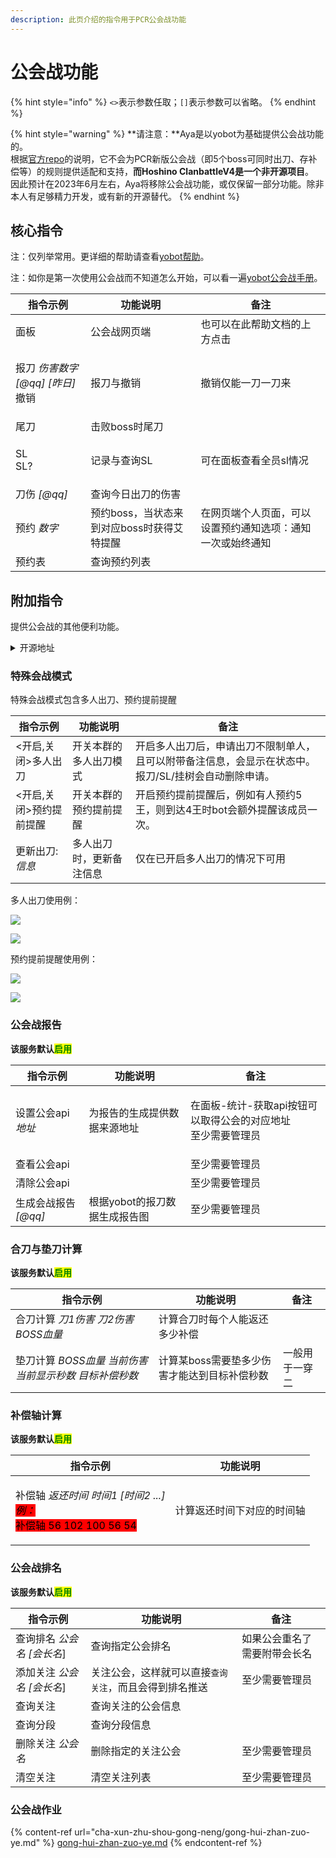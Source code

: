 ```yaml
---
description: 此页介绍的指令用于PCR公会战功能
---
```


# 公会战功能

{% hint style="info" %}
`<>`表示参数任取；`[]`表示参数可以省略。
{% endhint %}

{% hint style="warning" %}
**请注意：**Aya是以yobot为基础提供公会战功能的。\
根据[官方repo](https://github.com/yuudi/yobot)的说明，它不会为PCR新版公会战（即5个boss可同时出刀、存补偿等）的规则提供适配和支持，**而Hoshino ClanbattleV4是一个非开源项目**。\
因此预计在2023年6月左右，Aya将移除公会战功能，或仅保留一部分功能。除非本人有足够精力开发，或有新的开源替代。
{% endhint %}

## 核心指令

注：仅列举常用。更详细的帮助请查看[yobot帮助](https://madoka.fun/help/)。

注：如你是第一次使用公会战而不知道怎么开始，可以看一遍[yobot公会战手册](https://madoka.fun/manual)。

| 指令示例                                     | 功能说明                      | 备注                            |
| ---------------------------------------- | ------------------------- | ----------------------------- |
| 面板                                       | 公会战网页端                    | 也可以在此帮助文档的上方点击                |
| <p>报刀 <em>伤害数字 [@qq] [昨日]</em><br>撤销</p> | 报刀与撤销                     | 撤销仅能一刀一刀来                     |
| 尾刀                                       | 击败boss时尾刀                 |                               |
| <p>SL<br>SL?</p>                         | 记录与查询SL                   | 可在面板查看全员sl情况                  |
| 刀伤 _\[@qq]_                              | 查询今日出刀的伤害                 |                               |
| 预约 _数字_                                  | 预约boss，当状态来到对应boss时获得艾特提醒 | 在网页端个人页面，可以设置预约通知选项：通知一次或始终通知 |
| 预约表                                      | 查询预约列表                    |                               |

## 附加指令

提供公会战的其他便利功能。

<details>

<summary>开源地址</summary>

公会战报告：[https://github.com/zyujs/clanbattle\_report](https://github.com/zyujs/clanbattle\_report)

公会战排名：[https://github.com/zyujs/clanbattle\_rank](https://github.com/zyujs/clanbattle\_rank)

补偿轴计算器：[https://github.com/OREOCODEDEV/pcr\_time\_calculator](https://github.com/OREOCODEDEV/pcr\_time\_calculator)

</details>

### 特殊会战模式

特殊会战模式包含多人出刀、预约提前提醒

| 指令示例          | 功能说明         | 备注                                                   |
| ------------- | ------------ | ---------------------------------------------------- |
| <开启,关闭>多人出刀   | 开关本群的多人出刀模式  | 开启多人出刀后，申请出刀不限制单人，且可以附带备注信息，会显示在状态中。报刀/SL/挂树会自动删除申请。 |
| <开启,关闭>预约提前提醒 | 开关本群的预约提前提醒  | 开启预约提前提醒后，例如有人预约5王，则到达4王时bot会额外提醒该成员一次。              |
| 更新出刀:_信息_     | 多人出刀时，更新备注信息 | 仅在已开启多人出刀的情况下可用                                      |

多人出刀使用例：

![](.gitbook/assets/yobot\_example1.jpg)

![](.gitbook/assets/yobot\_example2.jpg)

预约提前提醒使用例：

![](.gitbook/assets/yobot\_example3.jpg)

![](.gitbook/assets/yobot\_example4.jpg)

### 公会战报告

**该服务默认**<mark style="color:green;">**启用**</mark>

| 指令示例            | 功能说明              | 备注                                          |
| --------------- | ----------------- | ------------------------------------------- |
| 设置公会api _地址_    | 为报告的生成提供数据来源地址    | <p>在面板-统计-获取api按钮可以取得公会的对应地址<br>至少需要管理员</p> |
| 查看公会api         |                   | 至少需要管理员                                     |
| 清除公会api         |                   | 至少需要管理员                                     |
| 生成会战报告 _\[@qq]_ | 根据yobot的报刀数据生成报告图 | 至少需要管理员                                     |

### 合刀与垫刀计算

**该服务默认**<mark style="color:green;">**启用**</mark>

| 指令示例                                 | 功能说明                     | 备注      |
| ------------------------------------ | ------------------------ | ------- |
| 合刀计算 _刀1伤害_ _刀2伤害_ _BOSS血量_          | 计算合刀时每个人能返还多少补偿          |         |
| 垫刀计算 _BOSS血量_ _当前伤害_ _当前显示秒数 目标补偿秒数_ | 计算某boss需要垫多少伤害才能达到目标补偿秒数 | 一般用于一穿二 |

### **补偿轴计算**

**该服务默认**<mark style="color:green;">**启用**</mark>

| 指令示例                                                                                                                                                                                                                                      | 功能说明          |
| ----------------------------------------------------------------------------------------------------------------------------------------------------------------------------------------------------------------------------------------- | ------------- |
| <p>补偿轴 <em>返还时间</em> <em>时间1</em> <em>[时间2 ...]</em><br><em><mark style="background-color:red;">例：</mark></em><br><em><mark style="background-color:red;"></mark></em><mark style="background-color:red;">补偿轴 56 102 100 56 54</mark></p> | 计算返还时间下对应的时间轴 |

### 公会战排名

**该服务默认**<mark style="color:green;">**启用**</mark>

| 指令示例                | 功能说明                         | 备注              |
| ------------------- | ---------------------------- | --------------- |
| 查询排名 _公会名_ _\[会长名_] | 查询指定公会排名                     | 如果公会重名了 需要附带会长名 |
| 添加关注 _公会名 \[会长名_]   | 关注公会，这样就可以直接`查询关注`，而且会得到排名推送 | 至少需要管理员         |
| 查询关注                | 查询关注的公会信息                    |                 |
| 查询分段                | 查询分段信息                       |                 |
| 删除关注 _公会名_          | 删除指定的关注公会                    | 至少需要管理员         |
| 清空关注                | 清空关注列表                       | 至少需要管理员         |

### 公会战作业

{% content-ref url="cha-xun-zhu-shou-gong-neng/gong-hui-zhan-zuo-ye.md" %}
[gong-hui-zhan-zuo-ye.md](cha-xun-zhu-shou-gong-neng/gong-hui-zhan-zuo-ye.md)
{% endcontent-ref %}
